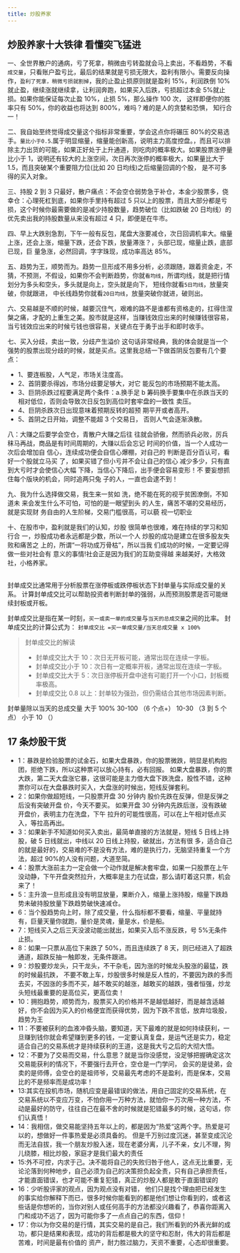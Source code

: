 ```yaml
---
title: 炒股养家
---
```


## 炒股养家十大铁律 看懂突飞猛进

一、全世界散户的通病，亏了死拿，稍微由亏转盈就会马上卖出，不看趋势，不看`成交量`，只看账户盈亏比，最后的结果就是亏损无限大，盈利有限小。需要反向操作，`盈利了死拿，稍微亏损就割掉`，我的止盈止损原则就是盈利 15%，利润跌倒 10%就止盈，继续涨就继续拿，让利润奔跑，如果买入后跌，亏损超过本金 5%就止损。如果你能保证每次止盈 10%，止损 5%，那么操作 100 次， 这样即便你的胜率只有 50%，你的收益也将达到 800%，难吗？难的是人的贪婪和恐惧， 知行合一！

二、我自始至终觉得成交量这个指标非常重要，学会这点你将碾压 80%的交易选手。`量比小于0.5`.属于明显缩量，缩量能创新高，说明主力高度控盘。，而且可以排除主力出货的可能，如果正好处于上升通道，则吃肉的概率极大。如果股票涨停量比小于 1，说明还有较大的上涨空间，次日再次涨停的概率极大，如果量比大于 1.5，而且突破某个重要阻力位(比如 20 日均线)之后缩量回调的个股， 是不可多得的买入对象。

三、持股 2 到 3 只最好，散户痛点：不会空仓弱势急于补仓，本金少股票多，侥幸仓：心理死杠到底，如果你手里持有超过 5 只以上的股票，而且大部分都是亏损，这个时候你最需要做的是减少持股数量，趋势破位（比如跌破 20 日均线）的优先卖出我的持股数量从来没有超过 4 只，即便是在牛市。

四、早上大跌别急割，下午一般有反包，尾盘大涨要减仓，次日回调机率大。缩量上涨，还会上涨，缩量下跌，还会下跌，放量滞涨？，头部已现，缩量止跌，底部已现，巨 量急涨，必然回调，字字珠现，成功率高达 85%。

五、趋势为王，顺势而为。趋势一旦形成不用多分析，必须跟随，跟着资金走，不猜，不预测，不假设，如果你不会判断趋势，你就`看均线`，所谓均线，就是把行情划分为多头和空头，多头就是向上，空头就是向下， 短线你就看`5日均线`，放量突破，你就跟进， 中长线趋势你就看`20日均线`，放量突破你就进，破则出。

六、交易越是不顺的时候，越要沉住气，艰难的路不是谁都有资格走的，扛得住涅槃之痛，才配的上重生之美。股市就是这样，当赚钱效应出来的时候赚钱很容易，当亏钱效应出来的时候亏钱也很容易，关键点在于勇于出手和即时收手。

七、买入分歧，卖出一致，分歧产生溢价 这句话非常经典，我的体会就是当一个强势的股票出现分歧的时候，就是买点。这里我总结一下做首阴反包要有几个要点：

- 1、要连板股，人气足，市场关注度高。
- 2、首阴要杀得凶，市场分歧要足够大，对它 能反包的市场预期不能太高。
- 3、巨阴杀跌过程要满足两个条件：a.换手足 b 筹码换手要集中在杀跌当天的相对低位，否则会导致次日反包到高位时套牢盘的一致性 卖压。
- 4、巨阴杀跌次日出现意味着预期反转的超预 期平开或者高开。
- 5、首阴之日开始，调整不能超 3 个交易日， 否则人气会逐渐涣散。

八：大赚之后要学会空仓，青散户大赚之后往 往就会骄傲，然而骄兵必败，厉兵秣马再战，商品是有时间周期的，大赚以后会忘记 时间的价值，当一个人成功一次后会增加自 信心，连续成功便会自信心爆棚，对自己的 判断是百分百认可，看好一个股就立马买 了，如果买错了但小亏并不会让自己的信心 减少多少，只有直到大亏时才会使信心大幅 下降，当信心下降后，出手便会容易变形！不 要妄想抓住每个版块的机会，同时追两只兔 子的人，一直也会逮不到！

九、我为什么选择做交易，我生来一贫如 洗，绝不能在死的视乎贫困潦倒，不知道未 来会发生什么不可怕，可怕的是一眼望到头 的人生，痛苦不堪的交易经历，就是实现财 务自由的人生阶梯，交易门槛很高，可以藐 视一切职业

十、在股市中，盈利就是我们的认知，炒股 很简单也很难，难在持续的学习和知行合 一，炒股成功者永远都是少数，所以一个人 炒股的成功是建立在很多股友失败和痛苦之 上的，所谓“一将功成万骨枯”，所以当我 们成功的时候，一定要记得做一些对社会有 意义的事情!社会正是因为我们的互助变得越 来越美好，大格效社，小格养家。

##

封单成交比通常用于分析股票在涨停板或跌停板状态下封单量与实际成交量的关系。
计算封单成交比可以帮助投资者判断封单的强弱，从而预测股票是否可能继续封板或开板。

封单成交比是指在某一时刻，`买一或卖一单的成交量`与`当天的总成交量`之间的比率。
封单成交比的计算公式为： `封单成交比 =买一单成交量/当天总成交量 x 100%`

> 封单成交比的解读
>
> - 封单成交比大于 10：次日无开板可能，通常出现在连续一字板。
> - 封单成交比小于 10：次日有一定概率开板，通常出现在连续一字板。
> - 封单成交比大于 5：次日涨停板开盘中途有可能打开一个小口，封板概率极高。
> - 封单成交比 0.8 以上：封单较为强劲，但仍需结合其他市场因素判断。

封单量除以当天的总成交量
大于 100%
30-100 （6 个点+）
10-30 （3 到 5 个点）
小于 10 （）

## 17 条炒股干货

- 1：暴跌是检验股票的试金石，如果大盘暴跌，你的股票微跌，明显是机构抱团，拒绝下跌，所以这种票可以放心持有，必有回报。
  如果大盘暴跌，你的票大跌，第二天大盘涨它暴，这很可能是主力借大盘下跌洗盘，股性不错，这种票你可以在大盘暴跌时买入，大盘涨的时候出，短线反弹套利。
- 2：如果你做超短线，一只股票开盘 30 分钟内 股价先跌在反弹，但是反弹之后没有突破开盘 价，今天不要买。
  如果开盘 30 分钟内先跌后涨，没有跌破开盘价，表明主力在洗盘，下午 拉升的可能性很高，可以在上午相对低点买 入，等拉高再出。
- 3：如果新手不知道如何买入卖出，最简单直接的方法就是，短线 5 日线上持股，破 5 日线就出，中线以 20 日线上持股，破就出，方法有很 多，适合自己的就是最好的，交易难的不是没有方法，难的是执行力，无脑坚持重复一个方法，超过 90%的人没有问题，大道至简。
- 4：股票大涨前主力一定会做一个动作就是解决套牢盘，如果一只股票在上午没动静，下午开盘突然拉升，大概率是主力在试盘，那么请盯着这只票，机会来了！
- 5：主升浪一旦形成且没有明显放量，果断介入，缩量上涨持股，缩量下跌趋势未破持股放量下跌趋势破快速减仓。
- 6：当个股趋势向上时，除了成交量，什么指标都不要看，缩量、平量就持有，巨量天量你就跑，量价是灵魂，量是水，价是船。
- 7：短线买入之后三天没波动能出就出，如果买入后不涨反跌，号 5%无条件止损。
- 8：如果一只票从高位下来跌了 50%，而且连续跌了 8 天，则已经进入了超跌通道，超跌反抽一触即发，无条件跟进。
- 9：炒股要炒龙头，只干龙头，不干杂毛，因为涨的时候龙头股涨的最猛，跌的时候最抗跌， 不要不敢上车，炒股很多时候是反人性的，不要因为跌的多而去买，不因涨的多而不买，越不敢买的越涨，越敢买的越跌，强者恒强，炒龙头短线最重要的是高位买，更高位卖！
- 10：拥抱趋势，顺势而为，股票买入的价格并不是越低越好，而是越含适越好，你不会因为买入的价格便宜而获得优势，因为下跌不言低，放弃垃圾股，趋势为王
- 11：不要被获利的血液冲昏头脑，要知道，天下最难的就是如何持续获利，一旦赚到钱你就会希望赚到更多的钱，一定要认真复盘，是运气还是实力，稳定适合自己的交易系统才是持续获利的王道，这是我大亏之后的大彻大悟。
- 12：不要为了交易而交易，什么意思？就是当你没感觉，没足够把握确定这次交易能获利的情况下，不要强行去开仓，空仓是一门学问， 会买的是徒弟，会卖的是师傅，会空仓的是祖师爷，交易最先考虑的不是盈利，而是保本，交易比的不是频率而是成功率！
- 13:其实在投机市场，随机应变是最错误的做法，用自己固定的交易系统，在交易系统以不变应万变，不怕你用一万种方法，就怕你一万次用一种方法，不动是最好的防守，往往自己在最不舍的时候就是犯错最多的时候，这句话，你们认真悟！
- 14：我相信，做交易能坚持五年以上的，都是因为“热爱“这两个字。热爱是可以的，想做好一件事热爱是必须具备的。
  但是千万别过度沉迷，甚至变成沉沦而无法自拔，我一个朋友炒股入迷，现在老婆分离，儿子不亲，女儿不理，狗儿绕膝，相比炒股，家庭才是我们最大的责任
- 15:外不可控，内求于己。决不能将自己的失败归咎于他人，这点无比重要，无论沦落到何种地步，自己必须为自己的决策担负起全责，只有自己承担责任，才能直面错误，也才可能不重复犯错，真正的炒股人都是敢于直面错误的
- 16：少听股评家的观点，因为观点没有对错， 他们只是找个理由把已经发生的事实给你解释下而已，很多时候你能看到的都是他们想让你看到的，或者这些话是你想听的，当你对别人或任何高手的方法都没兴趣看了，恭喜你距离入门和成功不远了，因为可能你多了一点点自己的东西，信仰！
- 17：你以为你交易的是行情，其实交易的是自己，我们所看到的外表光鲜的成功，都只是结果和表现，成功的背后都是极大的坚守和忍耐，伟大的背后都是苦难，时间是最有价值的 资产，耐力胜过脑力，天资不重要，心态却很重要。
